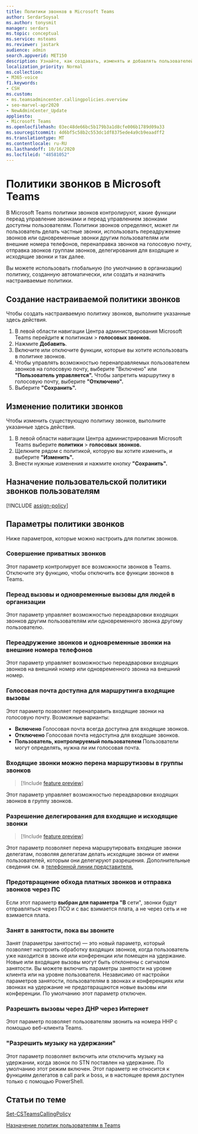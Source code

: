 ```yaml
---
title: Политики звонков в Microsoft Teams
author: SerdarSoysal
ms.author: tonysmit
manager: serdars
ms.topic: conceptual
ms.service: msteams
ms.reviewer: jastark
audience: admin
search.appverid: MET150
description: Узнайте, как создавать, изменять и добавлять пользователей к настраиваемой политике звонков в Microsoft Teams, а также о различных параметрах политики звонков.
localization_priority: Normal
ms.collection:
- M365-voice
f1.keywords:
- CSH
ms.custom:
- ms.teamsadmincenter.callingpolicies.overview
- seo-marvel-apr2020
- NewAdminCenter_Update
appliesto:
- Microsoft Teams
ms.openlocfilehash: 03ec48de66bc5b179b3a1d8cfe006b1789d09a33
ms.sourcegitcommit: 4d6bf5c58b2c553dc1df8375ede4a9cb9eaadff2
ms.translationtype: MT
ms.contentlocale: ru-RU
ms.lasthandoff: 10/16/2020
ms.locfileid: "48581052"
---
```

<a name="calling-policies-in-microsoft-teams"></a>Политики звонков в Microsoft Teams
===================================

В Microsoft Teams политики звонков контролируют, какие функции переад управление звонками и переад управлением звонками доступны пользователям. Политики звонков определяют, может ли пользователь делать частные звонки, использовать переадружение звонков или одновременные звонки другим пользователям или внешние номера телефонов, перенаправка звонков на голосовую почту, отправка звонков группам звонков, делегирования для входящие и исходящие звонки и так далее.

Вы можете использовать глобальную (по умолчанию в организации) политику, созданную автоматически, или создать и назначить настраиваемые политики.

## <a name="create-a-custom-calling-policy"></a>Создание настраиваемой политики звонков

Чтобы создать настраиваемую политику звонков, выполните указанные здесь действия.

1. В левой области навигации Центра администрирования Microsoft Teams перейдите **к** политикам  >  **голосовых звонков.**
2. Нажмите **Добавить**.
3. Включите или отключите функции, которые вы хотите использовать в политике звонков.
4. Чтобы управлять возможностью перенаправляемых пользователем  звонков на голосовую почту, выберите "Включено" или **"Пользователь управляется".** Чтобы запретить маршрутику в голосовую почту, выберите **"Отключено".**
5. Выберите **"Сохранить".**

## <a name="edit-a-calling-policy"></a>Изменение политики звонков

Чтобы изменить существующую политику звонков, выполните указанные здесь действия.

1. В левой области навигации Центра администрирования Microsoft Teams выберите **политики**  >  **голосовых звонков.**
2. Щелкните рядом с политикой, которую вы хотите изменить, и выберите **"Изменить".**
3. Внести нужные изменения и нажмите кнопку **"Сохранить".**

## <a name="assign-a-custom-calling-policy-to-users"></a>Назначение пользовательской политики звонков пользователям

[!INCLUDE [assign-policy](includes/assign-policy.md)]

## <a name="calling-policy-settings"></a>Параметры политики звонков

Ниже параметров, которые можно настроить для политик звонков.

### <a name="make-private-calls"></a>Совершение приватных звонков

Этот параметр контролирует все возможности звонков в Teams. Отключите эту функцию, чтобы отключить все функции звонков в Teams.

### <a name="call-forwarding-and-simultaneous-ringing-to-people-in-your-organization"></a>Переад вызовы и одновременные вызовы для людей в организации

Этот параметр управляет возможностью переадваровки входящих звонков другим пользователям или одновременного звонка другому пользователю. 

### <a name="call-forwarding-and-simultaneous-ringing-to-external-phone-numbers"></a>Переадружение звонков и одновременные звонки на внешние номера телефонов

Этот параметр управляет возможностью переадваровки входящих звонков на внешний номер или одновременного звонка на внешний номер.

### <a name="voicemail-is-available-for-routing-inbound-calls"></a>Голосовая почта доступна для маршрутинга входящие вызовы

Этот параметр позволяет перенаправить входящие звонки на голосовую почту. Возможные варианты:

- **Включено** Голосовая почта всегда доступна для входящие звонков.
- **Отключено**  Голосовая почта недоступна для входящие звонков.
- **Пользователь, контролируемый пользователем** Пользователи могут определять, нужна ли им голосовая почта.

### <a name="inbound-calls-can-be-routed-to-call-groups"></a>Входящие звонки можно перена маршрутизовы в группы звонков 

> [!Include [feature preview](includes/preview-feature.md)]

Этот параметр управляет возможностью переадваровки входящих звонков в группу звонков.

### <a name="allow-delegation-for-inbound-and-outbound-calls"></a>Разрешение делегирования для входящие и исходящие звонки

> [!Include [feature preview](includes/preview-feature.md)]

Этот параметр позволяет перена маршрутировать входящие звонки делегатам, позволяя делегатам делать исходящие звонки от имени пользователей, которым они делегируют разрешения. Дополнительные сведения см. в [телефонной линии представителя.](https://support.office.com/article/share-a-phone-line-with-a-delegate-16307929-a51f-43fc-8323-3b1bf115e5a8)

### <a name="prevent-toll-bypass-and-send-calls-through-the-pstn"></a>Предотвращение обхода платных звонков и отправка звонков через ПС 

Если этот параметр **выбран для параметра "В** сети", звонки будут отправляться через ПСО и с вас взимается плата, а не через сеть и не взимается плата.

### <a name="busy-on-busy-is-available-while-in-a-call"></a>Занят в занятости, пока вы звоните

Занят (параметры занятости) — это новый параметр, который позволяет настроить обработку входящих звонков, когда пользователь уже находится в звонке или конференции или помещен на удержание. Новые или входящие вызовы могут быть отклонены с сигналом занятости. Вы можете включить параметры занятости на уровне клиента или на уровне пользователя. Независимо от настройки параметров занятости, пользователям в звонках и конференциях или звонках на удержание не предотвращаются новые вызовы или конференции. По умолчанию этот параметр отключен.

### <a name="allow-web-pstn-calling"></a>Разрешить вызовы через ДНР через Интернет

Этот параметр позволяет пользователям звонить на номера ННР с помощью веб-клиента Teams.

### <a name="allow-music-on-hold"></a>"Разрешить музыку на удержании"

Этот параметр позволяет включить или отключить музыку на удержании, когда звонок по STN поставлен на удержание. По умолчанию этот режим включен. Этот параметр не относится к функциям делегатов в call park и boss, и в настоящее время доступен только с помощью PowerShell.

## <a name="related-topics"></a>Статьи по теме

[Set-CSTeamsCallingPolicy](https://docs.microsoft.com/powershell/module/skype/set-csteamscallingpolicy?view=skype-ps)

[Назначение политик пользователям в Teams](assign-policies.md)

